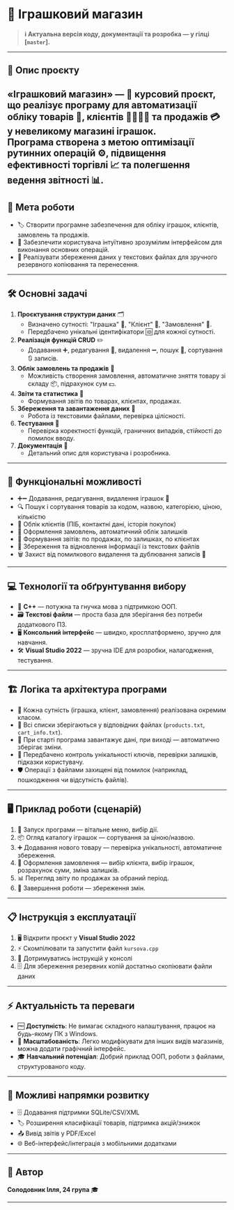 # 🧸 Іграшковий магазин

> **ℹ️ Актуальна версія коду, документації та розробка — у гілці [`master`].**

---

## 📝 Опис проєкту

**«Іграшковий магазин»** — 🏪 курсовий проєкт, що реалізує програму для автоматизації обліку товарів 🧸, клієнтів 👨‍👩‍👧‍👦 та продажів 💳 у невеликому магазині іграшок.  
Програма створена з метою оптимізації рутинних операцій ⚙️, підвищення ефективності торгівлі 📈 та полегшення ведення звітності 📊.
---

## 🎯 Мета роботи

- 🏷️ Створити програмне забезпечення для обліку іграшок, клієнтів, замовлень та продажів.
- 🤝 Забезпечити користувача інтуїтивно зрозумілим інтерфейсом для виконання основних операцій.
- 💽 Реалізувати збереження даних у текстових файлах для зручного резервного копіювання та перенесення.

---

## 🛠️ Основні задачі

1. **Проєктування структури даних** 🗂️  
   - Визначено сутності: "Іграшка" 🧸, "Клієнт" 👤, "Замовлення" 🧾.
   - Передбачено унікальні ідентифікатори 🆔 для кожної сутності.
2. **Реалізація функцій CRUD** ✏️  
   - Додавання ➕, редагування 📝, видалення ➖, пошук 🔎, сортування 🔃 записів.
3. **Облік замовлень та продажів** 🛒  
   - Можливість створення замовлення, автоматичне зняття товару зі складу 📦, підрахунок сум 💵.
4. **Звіти та статистика** 📑  
   - Формування звітів по товарах, клієнтах, продажах.
5. **Збереження та завантаження даних** 💾  
   - Робота із текстовими файлами, перевірка цілісності.
6. **Тестування** 🧪  
   - Перевірка коректності функцій, граничних випадків, стійкості до помилок вводу.
7. **Документація** 📖  
   - Детальний опис для користувача і розробника.

---

## 🚀 Функціональні можливості

- ➕➖ Додавання, редагування, видалення іграшок 🧸
- 🔍 Пошук і сортування товарів за кодом, назвою, категорією, ціною, кількістю
- 👤 Облік клієнтів (ПІБ, контактні дані, історія покупок)
- 🛒 Оформлення замовлень, автоматичний облік залишків
- 📑 Формування звітів: по продажах, по залишках, по клієнтах
- 💾 Збереження та відновлення інформації із текстових файлів
- 🗑️ Захист від помилкового видалення та дублювання записів 🚫

---

## 💻 Технології та обґрунтування вибору

- 👾 **C++** — потужна та гнучка мова з підтримкою ООП.
- 🗃️ **Текстові файли** — проста база для зберігання без потреби додаткового ПЗ.
- 🖥️ **Консольний інтерфейс** — швидко, кросплатформено, зручно для навчання.
- 🛠️ **Visual Studio 2022** — зручна IDE для розробки, налагодження, тестування.

---

## 🏗️ Логіка та архітектура програми

- 🧩 Кожна сутність (іграшка, клієнт, замовлення) реалізована окремим класом.
- 📂 Всі списки зберігаються у відповідних файлах (`products.txt`, `cart_info.txt`).
- 🚀 При старті програма завантажує дані, при виході — автоматично зберігає зміни.
- 🧐 Передбачено контроль унікальності ключів, перевірки залишків, підказки користувачу.
- 🛡️ Операції з файлами захищені від помилок (наприклад, пошкодження чи відсутність файлів).

---

## 🖥️ Приклад роботи (сценарій)

1. 🔔 Запуск програми — вітальне меню, вибір дії.
2. 📦 Огляд каталогу іграшок — сортування за ціною/назвою.
3. ➕ Додавання нового товару — перевірка унікальності, автоматичне збереження.
4. 🛒 Оформлення замовлення — вибір клієнта, вибір іграшок, розрахунок суми, зміна залишків.
5. 📊 Перегляд звіту по продажах за обраний період.
6. 🛑 Завершення роботи — збереження змін.

---

## 📋 Інструкція з експлуатації

1. 🖥️ Відкрити проєкт у **Visual Studio 2022**
2. ⚡ Скомпілювати та запустити файл `kursova.cpp`
3. 🧭 Дотримуватись інструкцій у консолі
4. 🗄️ Для збереження резервних копій достатньо скопіювати файли даних

---

## ⚡ Актуальність та переваги

- 🆓 **Доступність**: Не вимагає складного налаштування, працює на будь-якому ПК з Windows.
- 🧩 **Масштабованість**: Легко модифікувати для інших видів магазинів, можна додати графічний інтерфейс.
- 🎓 **Навчальний потенціал**: Добрий приклад ООП, роботи з файлами, структурованого коду.

---

## 🔮 Можливі напрямки розвитку

- 🗄️ Додавання підтримки SQLite/CSV/XML
- 🏷️ Розширення класифікації товарів, підтримка акцій/знижок
- 📤 Вивід звітів у PDF/Excel
- 🌐 Веб-інтерфейс/інтеграція з мобільними додатками

---

## 👤 Автор

**Солодовник Ілля, 24 група** 🎓

---
